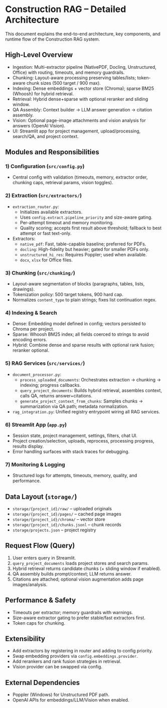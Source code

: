 # Construction RAG – Detailed Architecture

This document explains the end-to-end architecture, key components, and runtime flow of the Construction RAG system.

## High-Level Overview
- Ingestion: Multi-extractor pipeline (NativePDF, Docling, Unstructured, Office) with routing, timeouts, and memory guardrails.
- Chunking: Layout-aware processing preserving tables/lists; token-aware chunk sizes (500 target / 900 max).
- Indexing: Dense embeddings + vector store (Chroma); sparse BM25 (Whoosh) for hybrid retrieval.
- Retrieval: Hybrid dense+sparse with optional reranker and sliding window.
- QA Assembly: Context builder → LLM answer generation → citation assembly.
- Vision: Optional page-image attachments and vision analysis for answers (OpenAI Vision).
- UI: Streamlit app for project management, upload/processing, search/QA, and project context.

## Modules and Responsibilities

### 1) Configuration (`src/config.py`)
- Central config with validation (timeouts, memory, extractor order, chunking caps, retrieval params, vision toggles).

### 2) Extraction (`src/extractors/`)
- `extraction_router.py`:
  - Initializes available extractors.
  - Uses `config.extract.pipeline_priority` and size-aware gating.
  - Per-attempt timeout and memory monitoring.
  - Quality scoring; accepts first result above threshold; fallback to best attempt or fast text-only.
- Extractors:
  - `native_pdf`: Fast, table-capable baseline; preferred for PDFs.
  - `docling`: High-fidelity but heavier; gated for smaller PDFs only.
  - `unstructured_hi_res`: Requires Poppler; used when available.
  - `docx`, `xlsx` for Office files.

### 3) Chunking (`src/chunking/`)
- Layout-aware segmentation of blocks (paragraphs, tables, lists, drawings).
- Tokenization policy: 500 target tokens, 900 hard cap.
- Normalizes `content_type` to plain strings; fixes list continuation regex.

### 4) Indexing & Search
- Dense: Embedding model defined in config; vectors persisted to Chroma per project.
- Sparse: Whoosh BM25 index; all fields coerced to strings to avoid encoding errors.
- Hybrid: Combine dense and sparse results with optional rank fusion; reranker optional.

### 5) RAG Services (`src/services/`)
- `document_processor.py`:
  - `process_uploaded_documents`: Orchestrates extraction → chunking → indexing; progress callbacks.
  - `query_project_documents`: Builds hybrid retrieval, assembles context, calls QA, returns answer+citations.
  - `generate_project_context_from_chunks`: Samples chunks → summarization via QA path; metadata normalization.
- `rag_integration.py`: Unified registry entrypoint wiring all RAG services.

### 6) Streamlit App (`app.py`)
- Session state, project management, settings, filters, chat UI.
- Project creation/selection, uploads, reprocess, processing progress, results display.
- Error handling surfaces with stack traces for debugging.

### 7) Monitoring & Logging
- Structured logs for attempts, timeouts, memory, quality, and performance.

## Data Layout (`storage/`)
- `storage/{project_id}/raw/` – uploaded originals
- `storage/{project_id}/pages/` – cached page images
- `storage/{project_id}/chroma/` – vector store
- `storage/{project_id}/chunks.jsonl` – chunk records
- `storage/projects.json` – project registry

## Request Flow (Query)
1. User enters query in Streamlit.
2. `query_project_documents` loads project stores and search params.
3. Hybrid retrieval returns candidate chunks (+ sliding window if enabled).
4. QA assembly builds prompt/context; LLM returns answer.
5. Citations are attached; optional vision augmentation adds page images/analysis.

## Performance & Safety
- Timeouts per extractor; memory guardrails with warnings.
- Size-aware extractor gating to prefer stable/fast extractors first.
- Token caps for chunking.

## Extensibility
- Add extractors by registering in router and adding to config priority.
- Swap embedding providers via `config.embeddings.provider`.
- Add rerankers and rank fusion strategies in retrieval.
- Vision provider can be swapped via config.

## External Dependencies
- Poppler (Windows) for Unstructured PDF path.
- OpenAI APIs for embeddings/LLM/Vision when enabled.
